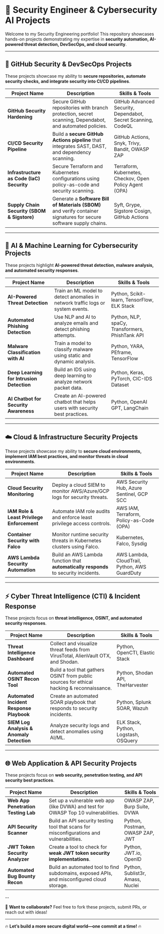 # 🔐 Security Engineer & Cybersecurity AI Projects  

Welcome to my Security Engineering portfolio! This repository showcases hands-on projects demonstrating my expertise in **security automation, AI-powered threat detection, DevSecOps, and cloud security**.  

---

## 📌 GitHub Security & DevSecOps Projects  
These projects showcase my ability to **secure repositories, automate security checks, and integrate security into CI/CD pipelines**.  

| **Project Name** | **Description** | **Skills & Tools** |
|-----------------|----------------|------------------|
| **GitHub Security Hardening** | Secure GitHub repositories with branch protection, secret scanning, Dependabot, and automated policies. | GitHub Advanced Security, Dependabot, Secret Scanning, CodeQL |
| **CI/CD Security Pipeline** | Build a **secure GitHub Actions pipeline** that integrates SAST, DAST, and dependency scanning. | GitHub Actions, Snyk, Trivy, Bandit, OWASP ZAP |
| **Infrastructure as Code (IaC) Security** | Secure Terraform and Kubernetes configurations using policy-as-code and security scanning. | Terraform, Kubernetes, Checkov, Open Policy Agent (OPA) |
| **Supply Chain Security (SBOM & Sigstore)** | Generate a **Software Bill of Materials (SBOM)** and verify container signatures for secure software supply chains. | Syft, Grype, Sigstore Cosign, GitHub Actions |

---

## 🤖 AI & Machine Learning for Cybersecurity Projects  
These projects highlight **AI-powered threat detection, malware analysis, and automated security responses**.  

| **Project Name** | **Description** | **Skills & Tools** |
|-----------------|----------------|------------------|
| **AI-Powered Threat Detection** | Train an ML model to detect anomalies in network traffic logs or system events. | Python, Scikit-learn, TensorFlow, ELK Stack |
| **Automated Phishing Detection** | Use NLP and AI to analyze emails and detect phishing attempts. | Python, NLP, spaCy, Transformers, PhishTank API |
| **Malware Classification with AI** | Train a model to classify malware using static and dynamic analysis. | Python, YARA, PEframe, TensorFlow |
| **Deep Learning for Intrusion Detection** | Build an IDS using deep learning to analyze network packet data. | Python, Keras, PyTorch, CIC-IDS Dataset |
| **AI Chatbot for Security Awareness** | Create an AI-powered chatbot that helps users with security best practices. | Python, OpenAI GPT, LangChain |

---

## ☁️ Cloud & Infrastructure Security Projects  
These projects showcase my ability to **secure cloud environments, implement IAM best practices, and monitor threats in cloud environments**.  

| **Project Name** | **Description** | **Skills & Tools** |
|-----------------|----------------|------------------|
| **Cloud Security Monitoring** | Deploy a cloud SIEM to monitor AWS/Azure/GCP logs for security threats. | AWS Security Hub, Azure Sentinel, GCP SCC |
| **IAM Role & Least Privilege Enforcement** | Automate IAM role audits and enforce least privilege access controls. | AWS IAM, Terraform, Policy-as-Code (OPA) |
| **Container Security with Falco** | Monitor runtime security threats in Kubernetes clusters using Falco. | Kubernetes, Falco, Sysdig |
| **AWS Lambda Security Automation** | Build an AWS Lambda function that **automatically responds** to security incidents. | AWS Lambda, CloudTrail, Python, AWS GuardDuty |

---

## ⚡ Cyber Threat Intelligence (CTI) & Incident Response  
These projects focus on **threat intelligence, OSINT, and automated security responses**.  

| **Project Name** | **Description** | **Skills & Tools** |
|-----------------|----------------|------------------|
| **Threat Intelligence Dashboard** | Collect and visualize threat feeds from VirusTotal, AlienVault OTX, and Shodan. | Python, OpenCTI, Elastic Stack |
| **Automated OSINT Recon Tool** | Build a tool that gathers OSINT from public sources for ethical hacking & reconnaissance. | Python, Shodan API, TheHarvester |
| **Automated Incident Response Playbook** | Create an automated SOAR playbook that responds to security incidents. | Python, Splunk SOAR, Wazuh |
| **SIEM Log Analysis & Anomaly Detection** | Analyze security logs and detect anomalies using AI/ML. | ELK Stack, Python, Logstash, OSQuery |

---

## 🌐 Web Application & API Security Projects  
These projects focus on **web security, penetration testing, and API security best practices**.  

| **Project Name** | **Description** | **Skills & Tools** |
|-----------------|----------------|------------------|
| **Web App Penetration Testing Lab** | Set up a vulnerable web app (like DVWA) and test for OWASP Top 10 vulnerabilities. | OWASP ZAP, Burp Suite, DVWA |
| **API Security Scanner** | Build an API security testing tool that scans for misconfigurations and vulnerabilities. | Python, Postman, OWASP ZAP, JWT |
| **JWT Token Security Analyzer** | Create a tool to check for **weak JWT token security implementations**. | Python, JWT.io, OpenID |
| **Automated Bug Bounty Recon** | Build an automated tool to find subdomains, exposed APIs, and misconfigured cloud storage. | Python, Sublist3r, Amass, Nuclei |

--

📩 **Want to collaborate?** Feel free to fork these projects, submit PRs, or reach out with ideas!  

---
🔥 **Let’s build a more secure digital world—one commit at a time!** 🔥  


